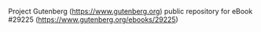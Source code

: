 Project Gutenberg (https://www.gutenberg.org) public repository for eBook #29225 (https://www.gutenberg.org/ebooks/29225)
